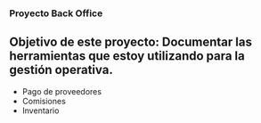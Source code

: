 ### Proyecto Back Office

## Objetivo de este proyecto: Documentar las herramientas que estoy utilizando para la gestión operativa.

- Pago de proveedores
- Comisiones
- Inventario
